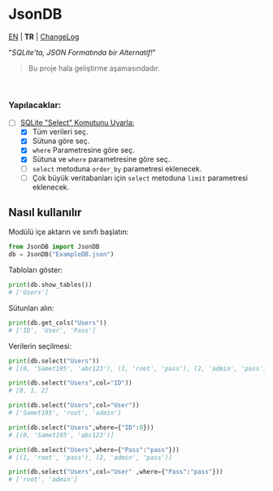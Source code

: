 # JsonDB

[EN](../../) | **TR** | [ChangeLog](CHANGELOG.md)

"*SQLite'ta, JSON Formatında bir Alternatif!*"

> Bu proje hala geliştirme aşamasındadır.

<br />

### Yapılacaklar:
- [ ] [SQLite "Select" Komutunu Uyarla:](https://www.sqlite.org/images/syntax/select-stmt.gif)
  - [x] Tüm verileri seç.
  - [x] Sütuna göre seç.
  - [x] `where` Parametresine göre seç.
  - [x] Sütuna ve `where` parametresine göre seç.
  - [ ] `select` metoduna `order_by` parametresi eklenecek.
  - [ ] Çok büyük veritabanları için `select` metoduna `limit` parametresi eklenecek.

## Nasıl kullanılır
Modülü içe aktarın ve sınıfı başlatın:
```Python
from JsonDB import JsonDB
db = JsonDB("ExampleDB.json")
```
Tabloları göster:
```Python
print(db.show_tables())
# ['Users']
```
Sütunları alın:
```Python
print(db.get_cols("Users"))
# ['ID', 'User', 'Pass']
```
Verilerin seçilmesi:
```Python
print(db.select("Users"))
# [(0, 'Samet195', 'abc123'), (1, 'root', 'pass'), (2, 'admin', 'pass')]

print(db.select("Users",col="ID"))
# [0, 1, 2]

print(db.select("Users",col="User"))
# ['Samet195', 'root', 'admin']

print(db.select("Users",where={"ID":0}))
# [(0, 'Samet195', 'abc123')]

print(db.select("Users",where={"Pass":"pass"}))
# [(1, 'root', 'pass'), (2, 'admin', 'pass')]

print(db.select("Users",col="User" ,where={"Pass":"pass"}))
# ['root', 'admin']
```
